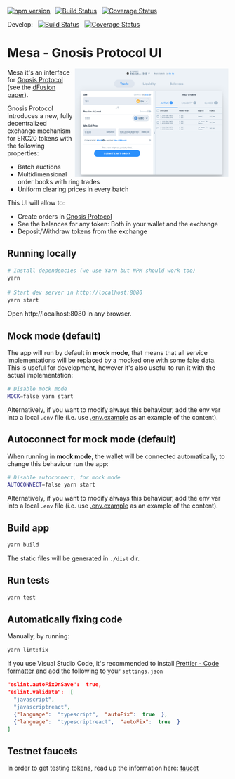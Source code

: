 [![npm version](https://img.shields.io/npm/v/@gnosis.pm/dex-react.svg?style=flat)](https://npmjs.org/package/@gnosis.pm/dex-react 'View this project on npm')
&nbsp;
[![Build Status](https://travis-ci.org/gnosis/dex-react.svg?branch=develop)](https://travis-ci.org/gnosis/dex-react)
&nbsp;
[![Coverage Status](https://coveralls.io/repos/github/gnosis/dex-react/badge.svg?branch=master)](https://coveralls.io/github/gnosis/dex-react?branch=master)

Develop:
&nbsp;
[![Build Status](https://travis-ci.org/gnosis/dex-react.svg?branch=develop)](https://travis-ci.org/gnosis/dex-react)
&nbsp;
[![Coverage Status](https://coveralls.io/repos/github/gnosis/dex-react/badge.svg?branch=develop)](https://coveralls.io/github/gnosis/dex-react?branch=develop)

# Mesa - Gnosis Protocol UI

<img align="right" width="350" src="./docs/screenshot.png">

Mesa it's an interface for [Gnosis Protocol](https://docs.gnosis.io/protocol) (see the [dFusion paper](https://github.com/gnosis/dex-research/blob/master/dFusion/dfusion.v1.pdf)).

Gnosis Protocol introduces a new, fully decentralized exchange mechanism for ERC20 tokens with the following
properties:

- Batch auctions
- Multidimensional order books with ring trades
- Uniform clearing prices in every batch

This UI will allow to:

- Create orders in [Gnosis Protocol](https://docs.gnosis.io/protocol)
- See the balances for any token: Both in your wallet and the exchange
- Deposit/Withdraw tokens from the exchange

## Running locally

```bash
# Install dependencies (we use Yarn but NPM should work too)
yarn

# Start dev server in http://localhost:8080
yarn start
```

Open http://localhost:8080 in any browser.

## Mock mode (default)

The app will run by default in **mock mode**, that means that all service implementations will be replaced by a mocked one with some fake data. This is useful for development, however it's also useful to run it with the actual implementation:

```bash
# Disable mock mode
MOCK=false yarn start
```

Alternatively, if you want to modify always this behaviour, add the env var into a local `.env` file (i.e. use [.env.example](.env.example) as an example of the content).

## Autoconnect for mock mode (default)

When running in **mock mode**, the wallet will be connected automatically, to change this behaviour run the app:

```bash
# Disable autoconnect, for mock mode
AUTOCONNECT=false yarn start
```

Alternatively, if you want to modify always this behaviour, add the env var into a local `.env` file (i.e. use [.env.example](.env.example) as an example of the content).

## Build app

```bash
yarn build
```

The static files will be generated in `./dist` dir.

## Run tests

```bash
yarn test
```

## Automatically fixing code

Manually, by running:

```bash
yarn lint:fix
```

If you use Visual Studio Code, it's recommended to install [Prettier - Code formatter
](https://marketplace.visualstudio.com/items?itemName=esbenp.prettier-vscode) and add the following to your `settings.json`

```json
"eslint.autoFixOnSave":  true,
"eslint.validate":  [
  "javascript",
  "javascriptreact",
  {"language":  "typescript",  "autoFix":  true  },
  {"language":  "typescriptreact",  "autoFix":  true  }
]
```

## Testnet faucets

In order to get testing tokens, read up the information here:
[faucet](./docs/faucet-info.md)
